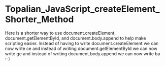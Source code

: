 # Topalian_JavaScript_createElement_Shorter_Method
Here is a shorter way to use document.createElement, document.getElementById, and document.body.append to help make scripting easier.
Instead of having to write document.createElement we can now write ce and instead of writing document.getElementById we can now write ge and instead of writing document.body.append we can now write ba :-)
